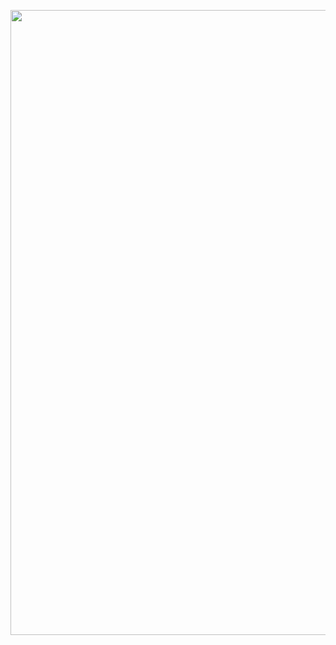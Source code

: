 <a href="URL_REDIRECT" target="blank"><img align="center" src="https://instagram.fcgk29-1.fna.fbcdn.net/v/t51.2885-15/134839827_406325557270127_6929344217797111102_n.jpg?stp=dst-jpg_e35&_nc_ht=instagram.fcgk29-1.fna.fbcdn.net&_nc_cat=111&_nc_ohc=WlAtjeWhMkgAX-ulO3J&edm=AP_V10EBAAAA&ccb=7-5&oh=00_AT-sZKcU6d6nMSU_OwyOBRgZzXkiKsmXGv71CKSobOWiFw&oe=63476D2E&_nc_sid=4f375e" height="1000" /></a>
